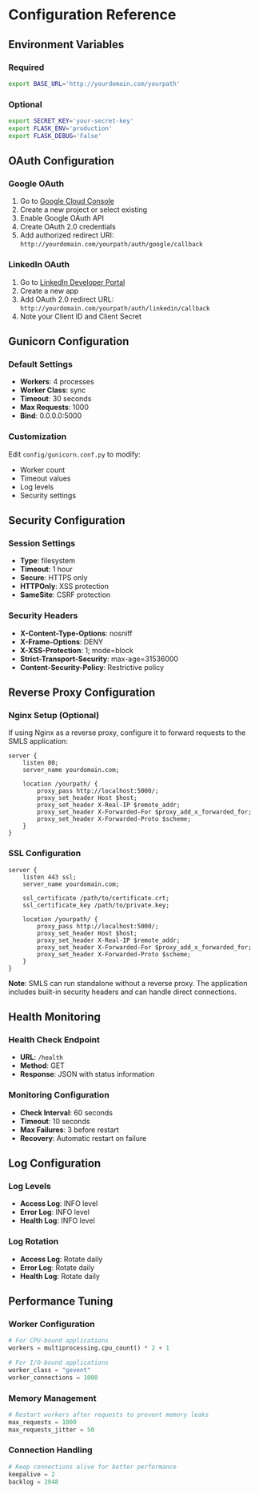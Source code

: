 # Configuration Reference

## Environment Variables

### Required
```bash
export BASE_URL='http://yourdomain.com/yourpath'
```

### Optional
```bash
export SECRET_KEY='your-secret-key'
export FLASK_ENV='production'
export FLASK_DEBUG='False'
```

## OAuth Configuration

### Google OAuth
1. Go to [Google Cloud Console](https://console.cloud.google.com/)
2. Create a new project or select existing
3. Enable Google OAuth API
4. Create OAuth 2.0 credentials
5. Add authorized redirect URI: `http://yourdomain.com/yourpath/auth/google/callback`

### LinkedIn OAuth
1. Go to [LinkedIn Developer Portal](https://www.linkedin.com/developers/)
2. Create a new app
3. Add OAuth 2.0 redirect URL: `http://yourdomain.com/yourpath/auth/linkedin/callback`
4. Note your Client ID and Client Secret

## Gunicorn Configuration

### Default Settings
- **Workers**: 4 processes
- **Worker Class**: sync
- **Timeout**: 30 seconds
- **Max Requests**: 1000
- **Bind**: 0.0.0.0:5000

### Customization
Edit `config/gunicorn.conf.py` to modify:
- Worker count
- Timeout values
- Log levels
- Security settings

## Security Configuration

### Session Settings
- **Type**: filesystem
- **Timeout**: 1 hour
- **Secure**: HTTPS only
- **HTTPOnly**: XSS protection
- **SameSite**: CSRF protection

### Security Headers
- **X-Content-Type-Options**: nosniff
- **X-Frame-Options**: DENY
- **X-XSS-Protection**: 1; mode=block
- **Strict-Transport-Security**: max-age=31536000
- **Content-Security-Policy**: Restrictive policy

## Reverse Proxy Configuration

### Nginx Setup (Optional)
If using Nginx as a reverse proxy, configure it to forward requests to the SMLS application:

```nginx
server {
    listen 80;
    server_name yourdomain.com;
    
    location /yourpath/ {
        proxy_pass http://localhost:5000/;
        proxy_set_header Host $host;
        proxy_set_header X-Real-IP $remote_addr;
        proxy_set_header X-Forwarded-For $proxy_add_x_forwarded_for;
        proxy_set_header X-Forwarded-Proto $scheme;
    }
}
```

### SSL Configuration
```nginx
server {
    listen 443 ssl;
    server_name yourdomain.com;
    
    ssl_certificate /path/to/certificate.crt;
    ssl_certificate_key /path/to/private.key;
    
    location /yourpath/ {
        proxy_pass http://localhost:5000/;
        proxy_set_header Host $host;
        proxy_set_header X-Real-IP $remote_addr;
        proxy_set_header X-Forwarded-For $proxy_add_x_forwarded_for;
        proxy_set_header X-Forwarded-Proto $scheme;
    }
}
```

**Note**: SMLS can run standalone without a reverse proxy. The application includes built-in security headers and can handle direct connections.

## Health Monitoring

### Health Check Endpoint
- **URL**: `/health`
- **Method**: GET
- **Response**: JSON with status information

### Monitoring Configuration
- **Check Interval**: 60 seconds
- **Timeout**: 10 seconds
- **Max Failures**: 3 before restart
- **Recovery**: Automatic restart on failure

## Log Configuration

### Log Levels
- **Access Log**: INFO level
- **Error Log**: INFO level
- **Health Log**: INFO level

### Log Rotation
- **Access Log**: Rotate daily
- **Error Log**: Rotate daily
- **Health Log**: Rotate daily

## Performance Tuning

### Worker Configuration
```python
# For CPU-bound applications
workers = multiprocessing.cpu_count() * 2 + 1

# For I/O-bound applications
worker_class = "gevent"
worker_connections = 1000
```

### Memory Management
```python
# Restart workers after requests to prevent memory leaks
max_requests = 1000
max_requests_jitter = 50
```

### Connection Handling
```python
# Keep connections alive for better performance
keepalive = 2
backlog = 2048
```
